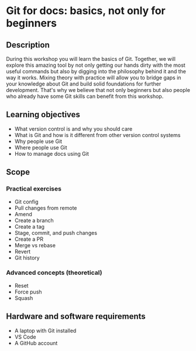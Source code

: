 # Git for docs: basics, not only for beginners

## Description
During this workshop you will learn the basics of Git. Together, we will explore this amazing tool by not only getting our hands dirty with the most useful commands but also by digging into the philosophy behind it and the way it works. Mixing theory with practice will allow you to bridge gaps in your knowledge about Git and build solid foundations for further development. That's why we believe that not only beginners but also people who already have some Git skills can benefit from this workshop.

## Learning objectives

- What version control is and why you should care
- What is Git and how is it different from other version control systems
- Why people use Git
- Where people use Git
- How to manage docs using Git

## Scope

### Practical exercises

- Git config
- Pull changes from remote
- Amend
- Create a branch
- Create a tag
- Stage, commit, and push changes
- Create a PR
- Merge vs rebase
- Revert
- Git history

### Advanced concepts (theoretical)

- Reset
- Force push
- Squash 

## Hardware and software requirements

- A laptop with Git installed
- VS Code
- A GitHub account
